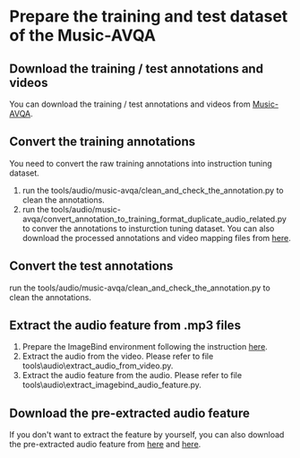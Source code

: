 # Prepare the training and test dataset of the Music-AVQA

## Download the training / test annotations and videos
You can download the training / test annotations and videos from [Music-AVQA](https://gewu-lab.github.io/MUSIC-AVQA/).

## Convert the training annotations 
You need to convert the raw training annotations into instruction tuning dataset. 
1. run the tools/audio/music-avqa/clean_and_check_the_annotation.py to clean the annotations.
2. run the tools/audio/music-avqa/convert_annotation_to_training_format_duplicate_audio_related.py to conver the annotations to insturction tuning dataset.
You can also download the processed annotations and video mapping files from [here](https://huggingface.co/datasets/zhuomingliu/PAVEDataset/tree/main).

## Convert the test annotations 
run the tools/audio/music-avqa/clean_and_check_the_annotation.py to clean the annotations.

## Extract the audio feature from .mp3 files
1. Prepare the ImageBind environment following the instruction [here](https://github.com/facebookresearch/ImageBind).
2. Extract the audio from the video. Please refer to file tools\audio\extract_audio_from_video.py.
3. Extract the audio feature from the audio. Please refer to file tools\audio\extract_imagebind_audio_feature.py.

## Download the pre-extracted audio feature
If you don't want to extract the feature by yourself, you can also download the pre-extracted audio feature from [here](https://huggingface.co/datasets/zhuomingliu/PAVEDataset/blob/main/MUCIS-AVQA-videos-Synthetic_audio_imagebind_feat.zip) and [here](https://huggingface.co/datasets/zhuomingliu/PAVEDataset/blob/main/MUSIC-AVQA-videos-Real_audio_imagebind_feat.zip).
